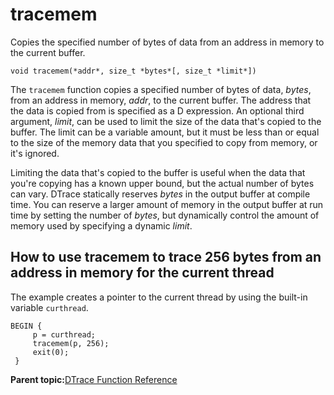 
# tracemem

Copies the specified number of bytes of data from an address in memory to the current buffer.

```nocopybutton
void tracemem(*addr*, size_t *bytes*[, size_t *limit*])
```

The `tracemem` function copies a specified number of bytes of data, *bytes*, from an address in memory, *addr*, to the current buffer. The address that the data is copied from is specified as a D expression. An optional third argument, *limit*, can be used to limit the size of the data that's copied to the buffer. The limit can be a variable amount, but it must be less than or equal to the size of the memory data that you specified to copy from memory, or it's ignored.

Limiting the data that's copied to the buffer is useful when the data that you're copying has a known upper bound, but the actual number of bytes can vary. DTrace statically reserves *bytes* in the output buffer at compile time. You can reserve a larger amount of memory in the output buffer at run time by setting the number of *bytes*, but dynamically control the amount of memory used by specifying a dynamic *limit*.

## How to use tracemem to trace 256 bytes from an address in memory for the current thread

The example creates a pointer to the current thread by using the built-in variable `curthread`.

```
BEGIN {
     p = curthread;
     tracemem(p, 256);
     exit(0);
 }
```

**Parent topic:**[DTrace Function Reference](../reference/dtrace_functions.md)

